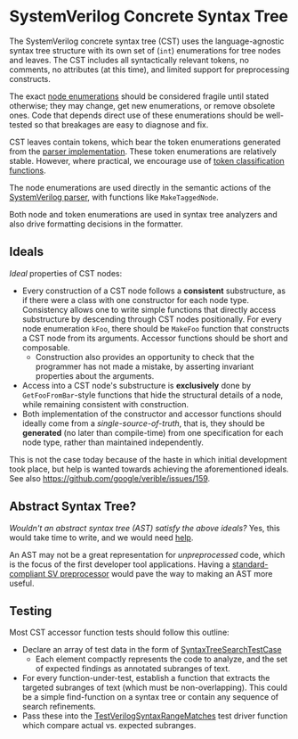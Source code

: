 # SystemVerilog Concrete Syntax Tree

<!--*
freshness: { owner: 'fangism' reviewed: '2020-10-04' }
*-->

The SystemVerilog concrete syntax tree (CST) uses the language-agnostic syntax
tree structure with its own set of (`int`) enumerations for tree nodes and
leaves. The CST includes all syntactically relevant tokens, no comments, no
attributes (at this time), and limited support for preprocessing constructs.

The exact [node enumerations](verilog_nonterminals.h) should be considered
fragile until stated otherwise; they may change, get new enumerations, or remove
obsolete ones. Code that depends direct use of these enumerations should be
well-tested so that breakages are easy to diagnose and fix.

CST leaves contain tokens, which bear the token enumerations generated from the
[parser implementation](../parser/verilog.y). These token enumerations are
relatively stable. However, where practical, we encourage use of
[token classification functions](../parser/verilog_token_classifications.h).

The node enumerations are used directly in the semantic actions of the
[SystemVerilog parser](../parser/verilog.y), with functions like
`MakeTaggedNode`.

Both node and token enumerations are used in syntax tree analyzers and also
drive formatting decisions in the formatter.

## Ideals

_Ideal_ properties of CST nodes:

*   Every construction of a CST node follows a **consistent** substructure, as
    if there were a class with one constructor for each node type. Consistency
    allows one to write simple functions that directly access substructure by
    descending through CST nodes positionally. For every node enumeration
    `kFoo`, there should be `MakeFoo` function that constructs a CST node from
    its arguments. Accessor functions should be short and composable.
    *   Construction also provides an opportunity to check that the programmer
        has not made a mistake, by asserting invariant properties about the
        arguments.
*   Access into a CST node's substructure is **exclusively** done by
    `GetFooFromBar`-style functions that hide the structural details of a node,
    while remaining consistent with construction.
*   Both implementation of the constructor and accessor functions should ideally
    come from a _single-source-of-truth_, that is, they should be **generated**
    (no later than compile-time) from one specification for each node type,
    rather than maintained independently.

This is not the case today because of the haste in which initial development
took place, but help is wanted towards achieving the aforementioned ideals. See
also https://github.com/google/verible/issues/159.

## Abstract Syntax Tree?

_Wouldn't an abstract syntax tree (AST) satisfy the above ideals?_ Yes, this
would take time to write, and we would need
[help](https://github.com/google/verible/issues/184).

An AST may not be a great representation for _unpreprocessed_ code, which is the
focus of the first developer tool applications. Having a
[standard-compliant SV preprocessor](https://github.com/google/verible/issues/183)
would pave the way to making an AST more useful.

## Testing

Most CST accessor function tests should follow this outline:

*   Declare an array of test data in the form of
    [SyntaxTreeSearchTestCase](https://cs.opensource.google/verible/verible/+/master:common/analysis/syntax_tree_search_test_utils.h)
    *   Each element compactly represents the code to analyze, and the set of
        expected findings as annotated subranges of text.
*   For every function-under-test, establish a function that extracts the
    targeted subranges of text (which must be non-overlapping). This could be a
    simple find-function on a syntax tree or contain any sequence of search
    refinements.
*   Pass these into the
    [TestVerilogSyntaxRangeMatches](https://cs.opensource.google/verible/verible/+/master:verilog/CST/match_test_utils.h)
    test driver function which compare actual vs. expected subranges.
